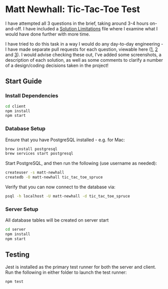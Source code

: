 # Matt Newhall: Tic-Tac-Toe Test

I have attempted all 3 questions in the brief, taking around 3-4 hours on-and-off. I have included a [Solution Limitations](Solution_Limitations.md) file where I examine what I would have done further with more time.

I have tried to do this task in a way I would do any day-to-day engineering - I have made separate pull requests for each question, viewable here ([1](https://github.com/matt-newhall/spruce/pull/1), [2](https://github.com/matt-newhall/spruce/pull/2) and [3](https://github.com/matt-newhall/spruce/pull/3)). I would advise checking these out, I've added some screenshots, a description of each solution, as well as some comments to clarify a number of a design/coding decisions taken in the project!

## Start Guide

### Install Dependencies

```bash
cd client
npm install
npm start
```

### Database Setup

Ensure that you have PostgreSQL installed - e.g. for Mac:

```bash
brew install postgresql
brew services start postgresql
```

Start PostgreSQL, and then run the following (use username as needed):

```bash
createuser -s matt-newhall
createdb -O matt-newhall tic_tac_toe_spruce
```

Verify that you can now connect to the database via:

```bash
psql -h localhost -U matt-newhall -d tic_tac_toe_spruce
```

### Server Setup

All database tables will be created on server start

```bash
cd server
npm install
npm start
```

## Testing

Jest is installed as the primary test runner for both the server and client. Run the following in either folder to launch the test runner:

```bash
npm test
```
